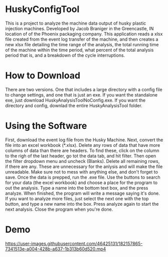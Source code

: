 # HuskyConfigTool
This is a project to analyze the machine data output of husky plastic injection machines. Developed by Jacob Braniger in the Greencastle, IN location of of the Phoenix packaging company. This application reads a xlsx file created from the event log transfer of the machine, and then creates a new xlsx file detailing the time range of the analysis, the total running time of the machine within the time period, what percent of the total analysis period that is, and a breakdown of the cycle interruptions.
# How to Download
There are two versions. One that includes a large directory with a config file to change settings, and one that is just an exe. If you want the standalone exe, just download HuskyAnalysisToolNoConfig.exe. If you want the directory and config, downlad the entire HuskyAnalysisTool folder.
# Using the Software
First, download the event log file from the Husky Machine.
Next, convert the file into an excel workbook (*.xlsx).
Delete any rows of data that have more columns of data than there are headers. To find these, click on the column to the righ of the last header, go tot the data tab, and hit filter. Then open the filter dropdown menu and uncheck (Blanks). Delete all remaining rows, if there are any. These are unnecessary for the anlysis and will make the file unreadable. Make sure not to mess with anything else, and don't forget to save.
Once the data is prepped, run the .exe file.
Use the buttons to search for your data (the excel workbook) and choose a place for the program to out the analysis. Type a name into the bottom text box, and the press analyze. When finished, the program will write a message saying it's done.
If you want to analyze more files, just select the next one with the top button, and type a new name into the box. Press analyze again to start the next analysis.
Close the program when you're done.
# Demo


https://user-images.githubusercontent.com/46425131/182157865-7341513e-a004-428b-a637-1b313b60d520.mp4

